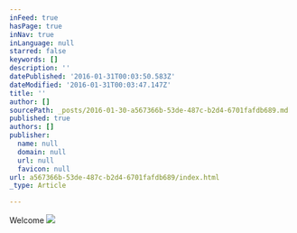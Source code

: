 ```yaml
---
inFeed: true
hasPage: true
inNav: true
inLanguage: null
starred: false
keywords: []
description: ''
datePublished: '2016-01-31T00:03:50.583Z'
dateModified: '2016-01-31T00:03:47.147Z'
title: ''
author: []
sourcePath: _posts/2016-01-30-a567366b-53de-487c-b2d4-6701fafdb689.md
published: true
authors: []
publisher:
  name: null
  domain: null
  url: null
  favicon: null
url: a567366b-53de-487c-b2d4-6701fafdb689/index.html
_type: Article

---
```

Welcome
![](https://the-grid-user-content.s3-us-west-2.amazonaws.com/ad1f3f1c-8683-4dcd-aec8-0f571bcc646d.jpg)